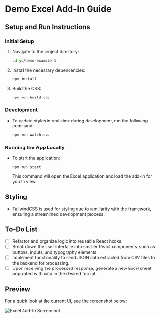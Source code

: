 # Demo Excel Add-In Guide

## Setup and Run Instructions

### Initial Setup

1. Navigate to the project directory:

   ```sh
   cd yo/demo-example-1
   ```

2. Install the necessary dependencies:

   ```sh
   npm install
   ```

3. Build the CSS:
   ```sh
   npm run build:css
   ```

### Development

- To update styles in real-time during development, run the following command:
  ```sh
  npm run watch:css
  ```

### Running the App Locally

- To start the application:
  ```sh
  npm run start
  ```
  This command will open the Excel application and load the add-in for you to view.

## Styling

- TailwindCSS is used for styling due to familiarity with the framework, ensuring a streamlined development process.

## To-Do List

- [ ] Refactor and organize logic into reusable React hooks.
- [ ] Break down the user interface into smaller React components, such as buttons, inputs, and typography elements.
- [ ] Implement functionality to send JSON data extracted from CSV files to the backend for processing.
- [ ] Upon receiving the processed response, generate a new Excel sheet populated with data in the desired format.

## Preview

For a quick look at the current UI, see the screenshot below:

![Excel Add-In Screenshot](https://i.gyazo.com/1e4d593a606ff4692ea3667c50bb2a01.png)
